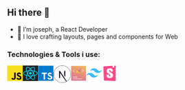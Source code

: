 ## Hi there 👋

- 👋 I’m joseph, a React Developer
- 👀 I love crafting layouts, pages and components for Web


### Technologies & Tools i use:

<img align="left" alt="styled components" width="36px" src="/logo/javascript.png" />
<img align="left" alt="styled components" width="36px" src="/logo/react.svg" />
<img align="left" alt="styled components" width="36px" src="/logo/typescript.jpg" />
<img align="left" alt="styled components" width="40px" src="/logo/next1.png" />
<img align="left" alt="styled components" width="36px" src="/logo/styled-components.png" />
<img align="left" alt="styled components" width="36px" src="/logo/tailwind.png" />
<img align="left" alt="styled components" width="36px" src="/logo/storybook.png" />
